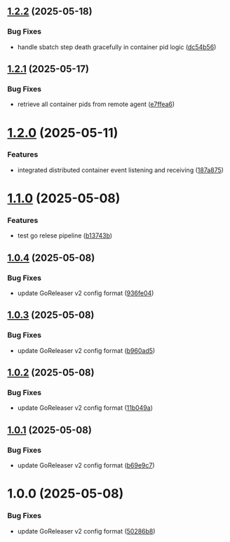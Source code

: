 ## [1.2.2](https://github.com/MA-DOS/LowLevelMonitoring/compare/v1.2.1...v1.2.2) (2025-05-18)


### Bug Fixes

* handle sbatch step death gracefully in container pid logic ([dc54b56](https://github.com/MA-DOS/LowLevelMonitoring/commit/dc54b56d6e7b551a580124077443ea3a8078c1c3))

## [1.2.1](https://github.com/MA-DOS/LowLevelMonitoring/compare/v1.2.0...v1.2.1) (2025-05-17)


### Bug Fixes

* retrieve all container pids from remote agent ([e7ffea6](https://github.com/MA-DOS/LowLevelMonitoring/commit/e7ffea635e77e0dcfdbc7089825fe2f5e1476a0d))

# [1.2.0](https://github.com/MA-DOS/LowLevelMonitoring/compare/v1.1.0...v1.2.0) (2025-05-11)


### Features

* integrated distributed container event listening and receiving ([187a875](https://github.com/MA-DOS/LowLevelMonitoring/commit/187a8759c3667d2def04c37f2f1d2bf29cd77279))

# [1.1.0](https://github.com/MA-DOS/LowLevelMonitoring/compare/v1.0.4...v1.1.0) (2025-05-08)


### Features

* test go relese pipeline ([b13743b](https://github.com/MA-DOS/LowLevelMonitoring/commit/b13743b0fd935138a0c85c6d0a89bf24f1a4616d))

## [1.0.4](https://github.com/MA-DOS/LowLevelMonitoring/compare/v1.0.3...v1.0.4) (2025-05-08)


### Bug Fixes

* update GoReleaser v2 config format ([936fe04](https://github.com/MA-DOS/LowLevelMonitoring/commit/936fe045e4f58f5c79b2d49e2e8fe112edef224c))

## [1.0.3](https://github.com/MA-DOS/LowLevelMonitoring/compare/v1.0.2...v1.0.3) (2025-05-08)


### Bug Fixes

* update GoReleaser v2 config format ([b960ad5](https://github.com/MA-DOS/LowLevelMonitoring/commit/b960ad55375f987fdc9561c9d91846677607c207))

## [1.0.2](https://github.com/MA-DOS/LowLevelMonitoring/compare/v1.0.1...v1.0.2) (2025-05-08)


### Bug Fixes

* update GoReleaser v2 config format ([11b049a](https://github.com/MA-DOS/LowLevelMonitoring/commit/11b049a5dfe33d768c92d1c99f213880a04d21e1))

## [1.0.1](https://github.com/MA-DOS/LowLevelMonitoring/compare/v1.0.0...v1.0.1) (2025-05-08)


### Bug Fixes

* update GoReleaser v2 config format ([b69e9c7](https://github.com/MA-DOS/LowLevelMonitoring/commit/b69e9c7786f6c715cb53b09ac95a119531cef928))

# 1.0.0 (2025-05-08)


### Bug Fixes

* update GoReleaser v2 config format ([50286b8](https://github.com/MA-DOS/LowLevelMonitoring/commit/50286b823c1a18aaf50961e26751bb1b4190f243))
